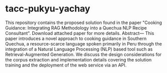 # tacc-pukyu-yachay
This repository contains the proposed solution found in the paper "Cooking Guidance: Integrating RAG Methodology
into a Quechua NLP Recipe Consultant". Download attached paper for more details.
Abstract— This paper introduces a novel approach to cooking guidance in Southern Quechua, a resource-scarce language spoken primarily in Peru through the integration of a Natural Language Processing (NLP) based tool such as Retrieval-Augmented Generation. We discuss the design considerations for the corpus extraction and implementation details covering the solution training and the deployment of the web service via an API.
